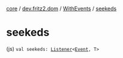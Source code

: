 [core](../../index.md) / [dev.fritz2.dom](../index.md) / [WithEvents](index.md) / [seekeds](./seekeds.md)

# seekeds

(js) `val seekeds: `[`Listener`](../-listener/index.md)`<`[`Event`](https://kotlinlang.org/api/latest/jvm/stdlib/org.w3c.dom.events/-event/index.html)`, T>`